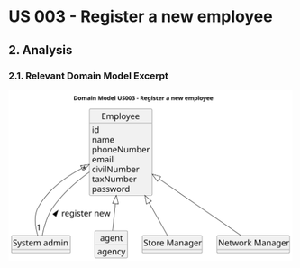 # US 003 - Register a new employee

## 2. Analysis

### 2.1. Relevant Domain Model Excerpt 

![Domain Model](svg/us003-domain-model.svg)

